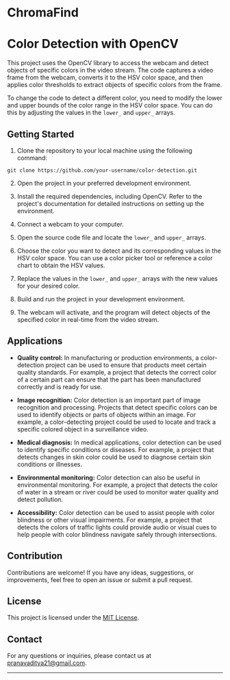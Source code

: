 # ChromaFind
# Color Detection with OpenCV


This project uses the OpenCV library to access the webcam and detect objects of specific colors in the video stream. The code captures a video frame from the webcam, converts it to the HSV color space, and then applies color thresholds to extract objects of specific colors from the frame.

To change the code to detect a different color, you need to modify the lower and upper bounds of the color range in the HSV color space. You can do this by adjusting the values in the `lower_` and `upper_` arrays.

## Getting Started

1. Clone the repository to your local machine using the following command:

```shell
git clone https://github.com/your-username/color-detection.git
```

2. Open the project in your preferred development environment.

3. Install the required dependencies, including OpenCV. Refer to the project's documentation for detailed instructions on setting up the environment.

4. Connect a webcam to your computer.

5. Open the source code file and locate the `lower_` and `upper_` arrays.

6. Choose the color you want to detect and its corresponding values in the HSV color space. You can use a color picker tool or reference a color chart to obtain the HSV values.

7. Replace the values in the `lower_` and `upper_` arrays with the new values for your desired color.

8. Build and run the project in your development environment.

9. The webcam will activate, and the program will detect objects of the specified color in real-time from the video stream.

## Applications

- **Quality control:** In manufacturing or production environments, a color-detection project can be used to ensure that products meet certain quality standards. For example, a project that detects the correct color of a certain part can ensure that the part has been manufactured correctly and is ready for use.

- **Image recognition:** Color detection is an important part of image recognition and processing. Projects that detect specific colors can be used to identify objects or parts of objects within an image. For example, a color-detecting project could be used to locate and track a specific colored object in a surveillance video.

- **Medical diagnosis:** In medical applications, color detection can be used to identify specific conditions or diseases. For example, a project that detects changes in skin color could be used to diagnose certain skin conditions or illnesses.

- **Environmental monitoring:** Color detection can also be useful in environmental monitoring. For example, a project that detects the color of water in a stream or river could be used to monitor water quality and detect pollution.

- **Accessibility:** Color detection can be used to assist people with color blindness or other visual impairments. For example, a project that detects the colors of traffic lights could provide audio or visual cues to help people with color blindness navigate safely through intersections.

## Contribution

Contributions are welcome! If you have any ideas, suggestions, or improvements, feel free to open an issue or submit a pull request.

## License

This project is licensed under the [MIT License](LICENSE).

## Contact

For any questions or inquiries, please contact us at [pranavaditya21@gmail.com](mailto:pranavaditya21@gmail.com).

---
